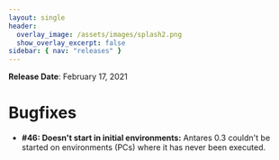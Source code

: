 ```yaml
---
layout: single
header:
  overlay_image: /assets/images/splash2.png
  show_overlay_excerpt: false
sidebar: { nav: "releases" }
---
```


**Release Date**: February 17, 2021

# Bugfixes

* **#46: Doesn't start in initial environments:** Antares 0.3 couldn't be started
 on environments (PCs) where it has never been executed.
